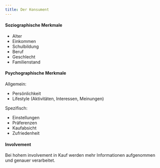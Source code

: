 ```yaml
---
title: Der Konsument
---
```

#### Soziographische Merkmale
- Alter
- Einkommen
- Schulbildung
- Beruf
- Geschlecht
- Familienstand

#### Psychographische Merkmale
Allgemein:
- Persönlichkeit
- Lifestyle (Aktivitäten, Interessen, Meinungen)

Spezifisch:
- Einstellungen
- Präferenzen
- Kaufabsicht
- Zufriedenheit

#### Involvement
Bei hohem involvement in Kauf werden mehr Informationen aufgenommen und genauer verarbeitet.
